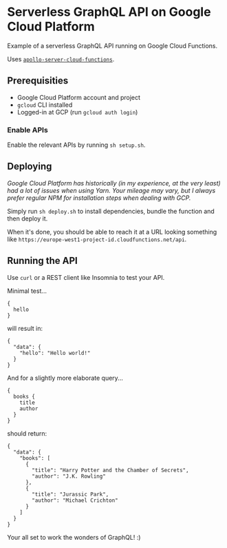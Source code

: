 # Serverless GraphQL API on Google Cloud Platform

Example of a serverless GraphQL API running on Google Cloud Functions.

Uses [`apollo-server-cloud-functions`](https://www.npmjs.com/package/apollo-server-cloud-functions).

## Prerequisities

- Google Cloud Platform account and project
- `gcloud` CLI installed
- Logged-in at GCP (run `gcloud auth login`)

### Enable APIs

Enable the relevant APIs by running `sh setup.sh`.

## Deploying

_Google Cloud Platform has historically (in my experience, at the very least) had a lot of issues when using Yarn. Your mileage may vary, but I always prefer regular NPM for installation steps when dealing with GCP._

Simply run `sh deploy.sh` to install dependencies, bundle the function and then deploy it.

When it's done, you should be able to reach it at a URL looking something like `https://europe-west1-project-id.cloudfunctions.net/api`.

## Running the API

Use `curl` or a REST client like Insomnia to test your API.

Minimal test...

```
{
  hello
}
```

will result in:

```
{
  "data": {
    "hello": "Hello world!"
  }
}
```

And for a slightly more elaborate query...

```
{
  books {
    title
    author
  }
}
```

should return:

```
{
  "data": {
    "books": [
      {
        "title": "Harry Potter and the Chamber of Secrets",
        "author": "J.K. Rowling"
      },
      {
        "title": "Jurassic Park",
        "author": "Michael Crichton"
      }
    ]
  }
}
```

Your all set to work the wonders of GraphQL! :)

